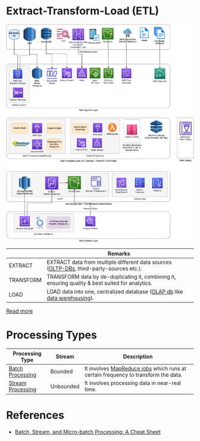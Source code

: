 
# Extract-Transform-Load (ETL)

![](../Data-Architecture-ETL-Ingestion-Processing-Analytics.png)

|           | Remarks                                                                                                                                                 |
|-----------|---------------------------------------------------------------------------------------------------------------------------------------------------------|
| EXTRACT   | EXTRACT data from multiple different data sources ([OLTP-DBs](../../3_DatabaseServices/OLTPvsOTAP.md), third-party-sources etc.).        |
| TRANSFORM | TRANSFORM data by de-duplicating it, combining it, ensuring quality & best suited for analytics.                                                        |
| LOAD      | LOAD data into one, centralized database ([OLAP db](../../3_DatabaseServices/OLTPvsOTAP.md) like [data warehousing](../StorageDBs/Glossaries/DataWarehouses.md)). |

[Read more](https://aws.amazon.com/what-is/etl/)

# Processing Types

| Processing Type                                 | Stream    | Description                                                                                                         |
|-------------------------------------------------|-----------|---------------------------------------------------------------------------------------------------------------------|
| [Batch Processing](BatchProcessing/Readme.md)   | Bounded   | It involves [MapReduce jobs](BatchProcessing/Glossaries/MapReduce.md) which runs at certain frequency to transform the data.   |
| [Stream Processing](StreamProcessing/Readme.md) | Unbounded | It involves processing data in near-real time.                                                                      |

# References
- [Batch, Stream, and Micro-batch Processing: A Cheat Sheet](https://www.upsolver.com/blog/batch-stream-a-cheat-sheet)